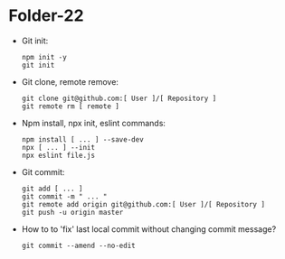 # Folder-22

* Git init:
    ```
    npm init -y
    git init
    ```
    
* Git clone, remote remove:
    ```
    git clone git@github.com:[ User ]/[ Repository ]
    git remote rm [ remote ]
    ```
    
* Npm install, npx init, eslint commands:
    ```
    npm install [ ... ] --save-dev
    npx [ ... ] --init
    npx eslint file.js
    ```

* Git commit:
    ```
    git add [ ... ]
    git commit -m " ... "
    git remote add origin git@github.com:[ User ]/[ Repository ]
    git push -u origin master
    ```

* How to to 'fix' last local commit without changing commit message?
    ```
    git commit --amend --no-edit
    ```
